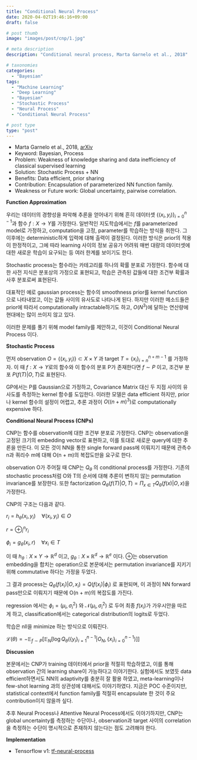 ```yaml
---
title: "Conditional Neural Process"
date: 2020-04-02T19:46:16+09:00
draft: false

# post thumb
image: "images/post/cnp/1.jpg"

# meta description
description: "Conditional neural process, Marta Garnelo et al., 2018"

# taxonomies
categories:
  - "Bayesian"
tags:
  - "Machine Learning"
  - "Deep Learning"
  - "Bayesian"
  - "Stochastic Process"
  - "Neural Process"
  - "Conditional Neural Process"

# post type
type: "post"
---
```


- Marta Garnelo et al., 2018, [arXiv](https://arxiv.org/abs/1807.01613)
- Keyword: Bayesian, Process
- Problem: Weakness of knowledge sharing and data inefficiency of classical supervised learning
- Solution: Stochastic Process + NN
- Benefits: Data efficient, prior sharing
- Contribution: Encapsulation of parameterized NN function family. 
- Weakness or Future work: Global uncertainty, pairwise correlation.

**Function Approximation**

우리는 데이터의 경향성을 파악해 추론을 얻어내기 위해 흔히 데이터셋 $\lbrace(x_i, y_i)\rbrace^{n-1}_{i=0}$과 함수 $f: X \to Y$를 가정한다. 일반적인 지도학습에서는 $f$를 parameterized model로 가정하고, computation을 고정, parameter를 학습하는 방식을 취한다. 그 이후에는 deterministic하게 입력에 대해 출력이 결정된다. 이러한 방식은 prior의 적용이 한정적이고, 그에 따라 learning 사이의 정보 공유가 어려워 매번 대량의 데이터셋에 대한 새로운 학습이 요구되는 등 여러 한계를 보이기도 한다.

Stochastic process는 함수라는 카테고리를 하나의 확률 분포로 가정한다. 함수에 대한 사전 지식은 분포상의 가정으로 표현되고, 학습은 관측된 값들에 대한 조건부 확률과 사후 분포로써 표현된다.

대표적인 예로 gaussian process는 함수의 smoothness prior를 kernel function으로 나타내었고, 이는 값들 사이의 유사도로 나타나게 된다. 하지만 이러한 메소드들은 prior에 따라서 computationally intractable하기도 하고, $O(N^3)$에 달하는 연산량에 현대에는 많이 쓰이지 않고 있다.

이러한 문제를 풀기 위해 model family를 제안하고, 이것이 Conditional Neural Process 이다.

**Stochastic Process**

먼저 observation $O = \lbrace(x_i, y_i)\rbrace \subset X \times Y$ 과 target $T=\lbrace x_i\rbrace^{n+m-1}_{i=n}$ 를 가정하자. 이 때 $f: X \to Y$로의 함수와 이 함수의 분포 P가 존재한다면 $f \sim P$ 이고, 조건부 분포 $P(f(T)|O, T)$로 표현된다.

GP에서는 P를 Gaussian으로 가정하고, Covariance Matrix 대신 두 지점 사이의 유사도를 측정하는 kernel 함수를 도입한다. 이러한 모델은 data efficient 하지만, prior나 kernel 함수의 설정이 어렵고, 추론 과정이 $O((n+m)^3)$로 computationally expensive 하다. 

**Conditional Neural Process (CNPs)**

CNP는 함수를 observation에 대한 조건부 분포로 가정한다. CNP는 observation을 고정된 크기의 embedding vector로 표현하고, 이를 토대로 새로운 query에 대한 추론을 만든다. 이 모든 것이 NN을 통한 single forward pass에 이뤄지기 때문에 관측수 n과 쿼리수 m에 대해 O(n + m)의 복잡도만을 요구로 한다.

observation O가 주어질 때 CNP는 $Q_\theta$ 의 conditional process를 가정한다. 기존의 stochastic process처럼 O와 T의 순서에 대해 추론이 변하지 않는 permutation invariance를 보장한다. 또한 factorization $Q_\theta(f(T)|O, T)=\Pi_{x \in T}Q_\theta(f(x)|O, x)$을 가정한다. 

CNP의 구조는 다음과 같다.

$r_i = h_\theta(x_i, y_i) \quad \forall (x_i, y_i) \in O$

$r = \oplus^n_i r_i$

$\phi_i = g_\theta(x_i, r) \quad \forall x_i \in T$

이 때 $h_\theta: X \times Y \to \mathbb R^d$ 이고, $g_\theta: X \times \mathbb R^d \to \mathbb R^e$ 이다. $\oplus$는 observation embedding을 합치는 operation으로 본문에서는 permutation invariance를 지키기 위해 commutative 하다는 가정을 두었다.

그 결과 process는 $Q_\theta(f(x_i) | O, x_i) = Q(f(x_i) | \phi_i)$ 로 표현되며, 이 과정이 NN forward pass만으로 이뤄지기 때문에 O(n + m)의 복잡도를 가진다.

regression 에서는 $\phi_i = (\mu_i, \sigma_i^2)$ 와 $\mathcal N(\mu_i, \sigma_i^2)$ 로 두어 최종 $f(x_i)$가 가우시안을 따르게 하고, classification에서는 categorical distribution의 logits로 두었다.

학습은 nll을 minimize 하는 방식으로 이뤄진다.

$\mathcal L(\theta) = -\mathbb E_{f \sim P}\left[\mathbb E_N\left[\log Q_\theta(\lbrace y_i\rbrace^{n-1}_{i=1}|O_N, \lbrace x_i\rbrace^{n-1}_{i=0})\right]\right]$

**Discussion**

본문에서는 CNP가 training 데이터에서 prior을 적절히 학습하였고, 이를 통해 observation 간의 learning share이 가능하다고 이야기한다. 실험에서도 보였듯 data efficient하면서도 NN의 adaptivity를 충분히 잘 활용 하였고, meta-learning이나 few-shot learning 과의 상관성에 대해서도 이야기하였다. 지금은 POC 수준이지만, statistical context에서 function family를 적절히 encapsulate 한 것이 주요 contribution이지 않을까 싶다.

추후 Neural Process나 Attentive Neural Process에서도 이야기하지만, CNP는 global uncertainty를 측정하는 수단이나, observation과 target 사이의 correlation을 측정하는 수단이 명시적으로 존재하지 않는다는 점도 고려해야 한다.

**Implementation**

- Tensorflow v1: [tf-neural-process](https://github.com/revsic/tf-neural-process)
